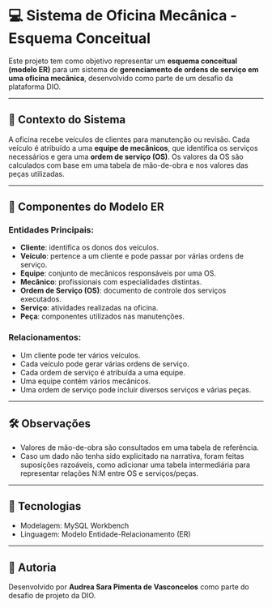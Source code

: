 # 💻 Sistema de Oficina Mecânica - Esquema Conceitual

Este projeto tem como objetivo representar um **esquema conceitual (modelo ER)** para um sistema de **gerenciamento de ordens de serviço em uma oficina mecânica**, desenvolvido como parte de um desafio da plataforma DIO.

---

## 📘 Contexto do Sistema

A oficina recebe veículos de clientes para manutenção ou revisão. Cada veículo é atribuído a uma **equipe de mecânicos**, que identifica os serviços necessários e gera uma **ordem de serviço (OS)**. Os valores da OS são calculados com base em uma tabela de mão-de-obra e nos valores das peças utilizadas.

---

## 🧩 Componentes do Modelo ER

### Entidades Principais:
- **Cliente**: identifica os donos dos veículos.
- **Veículo**: pertence a um cliente e pode passar por várias ordens de serviço.
- **Equipe**: conjunto de mecânicos responsáveis por uma OS.
- **Mecânico**: profissionais com especialidades distintas.
- **Ordem de Serviço (OS)**: documento de controle dos serviços executados.
- **Serviço**: atividades realizadas na oficina.
- **Peça**: componentes utilizados nas manutenções.

### Relacionamentos:
- Um cliente pode ter vários veículos.
- Cada veículo pode gerar várias ordens de serviço.
- Cada ordem de serviço é atribuída a uma equipe.
- Uma equipe contém vários mecânicos.
- Uma ordem de serviço pode incluir diversos serviços e várias peças.

---

## 🛠️ Observações
- Valores de mão-de-obra são consultados em uma tabela de referência.
- Caso um dado não tenha sido explicitado na narrativa, foram feitas suposições razoáveis, como adicionar uma tabela intermediária para representar relações N:M entre OS e serviços/peças.

---

## 📂 Tecnologias
- Modelagem: MySQL Workbench
- Linguagem: Modelo Entidade-Relacionamento (ER)

---

## 🔗 Autoria
Desenvolvido por **Audrea Sara Pimenta de Vasconcelos** como parte do desafio de projeto da DIO.
